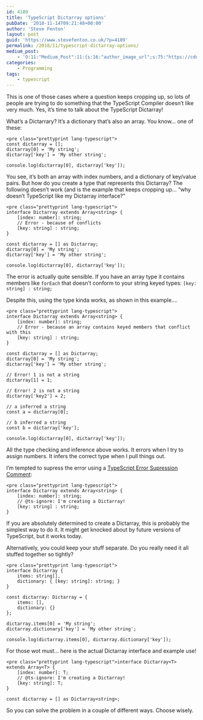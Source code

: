 ```yaml
---
id: 4189
title: 'TypeScript Dictarray options'
pubDate: '2018-11-14T09:21:48+00:00'
author: 'Steve Fenton'
layout: post
guid: 'https://www.stevefenton.co.uk/?p=4189'
permalink: /2018/11/typescript-dictarray-options/
medium_post:
    - 'O:11:"Medium_Post":11:{s:16:"author_image_url";s:75:"https://cdn-images-1.medium.com/fit/c/400/400/1*eXkhfEuF41g5W_xnc_ydLA.jpeg";s:10:"author_url";s:38:"https://medium.com/@steve.fenton.co.uk";s:11:"byline_name";N;s:12:"byline_email";N;s:10:"cross_link";s:3:"yes";s:2:"id";s:12:"a24424e3992e";s:21:"follower_notification";s:3:"yes";s:7:"license";s:19:"all-rights-reserved";s:14:"publication_id";s:2:"-1";s:6:"status";s:5:"draft";s:3:"url";s:51:"https://medium.com/@steve.fenton.co.uk/a24424e3992e";}'
categories:
    - Programming
tags:
    - typescript
---
```


This is one of those cases where a question keeps cropping up, so lots of people are trying to do something that the TypeScript Compiler doesn’t like very much. Yes, it’s time to talk about the TypeScript Dictarray!

What’s a Dictarrary? It’s a dictionary that’s also an array. You know… one of these:

```
<pre class="prettyprint lang-typescript">
const dictarray = [];
dictarray[0] = 'My string';
dictarray['key'] = 'My other string';

console.log(dictarray[0], dictarray['key']);
```

You see, it’s both an array with index numbers, and a dictionary of key/value pairs. But how do you create a type that represents this Dictarray? The following doesn’t work (and is the example that keeps cropping up… “why doesn’t TypeScript like my Dictarray interface?”

```
<pre class="prettyprint lang-typescript">
interface Dictarray extends Array<string> {
    [index: number]: string;
    // Error - because of conflicts
    [key: string] : string;
}

const dictarray = [] as Dictarray;
dictarray[0] = 'My string';
dictarray['key'] = 'My other string';

console.log(dictarray[0], dictarray['key']);
```

The error is actually quite sensible. If you have an array type it contains members like `forEach` that doesn’t conform to your string keyed types: `[key: string] : string;`

Despite this, using the type kinda works, as shown in this example….

```
<pre class="prettyprint lang-typescript">
interface Dictarray extends Array<string> {
    [index: number]: string;
    // Error - because an array contains keyed members that conflict with this
    [key: string] : string;
}

const dictarray = [] as Dictarray;
dictarray[0] = 'My string';
dictarray['key'] = 'My other string';

// Error! 1 is not a string
dictarray[1] = 1;

// Error! 2 is not a string
dictarray['key2'] = 2;

// a inferred a string
const a = dictarray[0];

// b inferred a string
const b = dictarray['key'];

console.log(dictarray[0], dictarray['key']);
```

All the type checking and inference above works. It errors when I try to assign numbers. It infers the correct type when I pull things out.

I’m tempted to supress the error using a [TypeScript Error Supression Comment](https://www.stevefenton.co.uk/2017/11/dont-use-typescript-error-suppression-comments/):

```
<pre class="prettyprint lang-typescript">
interface Dictarray extends Array<string> {
    [index: number]: string;
    // @ts-ignore: I'm creating a Dictarray!
    [key: string] : string;
}
```

If you are absolutely determined to create a Dictarray, this is probably the simplest way to do it. It might get knocked about by future versions of TypeScript, but it works today.

Alternatively, you could keep your stuff separate. Do you really need it all stuffed together so tightly?

```
<pre class="prettyprint lang-typescript">
interface Dictarray {
    items: string[],
    dictionary: { [key: string]: string; }
}

const dictarray: Dictarray = {
    items: [],
    dictionary: {}
};

dictarray.items[0] = 'My string';
dictarray.dictionary['key'] = 'My other string';

console.log(dictarray.items[0], dictarray.dictionary['key']);
```

For those wot must… here is the actual Dictarray interface and example use!

```
<pre class="prettyprint lang-typescript">interface Dictarray<T> extends Array<T> {
    [index: number]: T;
    // @ts-ignore: I'm creating a Dictarray!
    [key: string]: T;
}

const dictarray = [] as Dictarray<string>;
```

So you can solve the problem in a couple of different ways. Choose wisely.